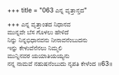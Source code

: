 +++
title = "063 ಎನ್ನ ವೃತ್ತಾನ್ತದ"

+++
ಎನ್ನ ವೃತ್ತಾಂತದ ನಿಧಾನವ  
ಮುನ್ನವೇ ಬೆಸ ಗೊಳಲು ಹೇಳಿದೆ  
ನಿನ್ನು ನಿನ್ನಭಿಧಾನವನು ನೀನಾವನೆಂಬುದನು   
ಇನ್ನು ಕೇಳುವೆನೆನಲು ನಿಮ್ಮಲಿ  
ಮುನ್ನಿನವರ ಯಯಾತಿಯಯ್ಯನು  
ನನ್ನ ನಾಮವೆ ನಹುಷನೆಂಬುದು ನೃಪತಿ ಕೇಳೆಂದ      ॥63॥